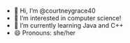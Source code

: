 - 👋 Hi, I’m @courtneygrace40
- 👀 I’m interested in computer science!
- 🌱 I’m currently learning Java and C++
- 😄 Pronouns: she/her

<!---
courtneygrace40/courtneygrace40 is a ✨ special ✨ repository because its `README.md` (this file) appears on your GitHub profile.
You can click the Preview link to take a look at your changes.
--->
